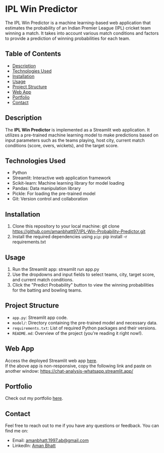 # IPL Win Predictor

The IPL Win Predictor is a machine learning-based web application that estimates the probability of an Indian Premier League (IPL) cricket team winning a match. It takes into account various match conditions and factors to provide a prediction of winning probabilities for each team.

## Table of Contents

- [Description](#description)
- [Technologies Used](#technologies-used)
- [Installation](#installation)
- [Usage](#usage)
- [Project Structure](#project-structure)
- [Web App](#web_app)
- [Portfolio](#portfolio)
- [Contact](#contact)

## Description

The **IPL Win Predictor** is implemented as a Streamlit web application. It utilizes a pre-trained machine learning model to make predictions based on input parameters such as the teams playing, host city, current match conditions (score, overs, wickets), and the target score.

## Technologies Used

- Python
- Streamlit: Interactive web application framework
- Scikit-learn: Machine learning library for model loading
- Pandas: Data manipulation library
- Pickle: For loading the pre-trained model
- Git: Version control and collaboration

## Installation

1. Clone this repository to your local machine: git clone https://github.com/amanbhatt97/IPL-Win-Probability-Predictor.git
2. Install the required dependencies using `pip`: pip install -r requirements.txt

 ## Usage

1. Run the Streamlit app: streamlit run app.py
2. Use the dropdowns and input fields to select teams, city, target score, and current match conditions.
3. Click the "Predict Probability" button to view the winning probabilities for the batting and bowling teams.

## Project Structure

- `app.py`: Streamlit app code.
- `model/`: Directory containing the pre-trained model and necessary data.
- `requirements.txt`: List of required Python packages and their versions.
- `README.md`: Overview of the project (you're reading it right now!).

## Web App

Access the deployed Streamlit web app [here](https://ipl-win-predictor.streamlit.app/).<br>
If the above app is non-responsive, copy the following link and paste on another window: https://chat-analysis-whatsapp.streamlit.app/

## Portfolio

Check out my portfolio [here](https://amanbhatt97.github.io/portfolio/).

## Contact

Feel free to reach out to me if you have any questions or feedback. You can find me on:

- Email: amanbhatt.1997.ab@gmail.com
- LinkedIn: [Aman Bhatt](https://www.linkedin.com/in/amanbhatt1997/)

